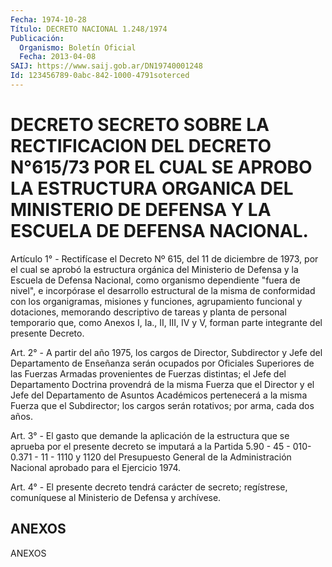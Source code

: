 ```yaml
---
Fecha: 1974-10-28
Título: DECRETO NACIONAL 1.248/1974
Publicación:
  Organismo: Boletín Oficial
  Fecha: 2013-04-08
SAIJ: https://www.saij.gob.ar/DN19740001248
Id: 123456789-0abc-842-1000-4791soterced
---
```

# DECRETO SECRETO SOBRE LA RECTIFICACION DEL DECRETO N°615/73 POR EL CUAL SE APROBO LA ESTRUCTURA ORGANICA DEL MINISTERIO DE DEFENSA Y LA ESCUELA DE DEFENSA NACIONAL.

<a id="1"></a>
Artículo 1° - Rectifícase el Decreto Nº 615, del 11 de diciembre de 1973, por el cual se aprobó la estructura orgánica del Ministerio de Defensa y la Escuela de Defensa Nacional, como organismo dependiente "fuera de nivel", e incorpórase el desarrollo estructural de la misma de conformidad con los organigramas, misiones y funciones, agrupamiento funcional y dotaciones, memorando descriptivo de tareas y planta de personal temporario que, como Anexos I, Ia., II, III, IV y V, forman parte integrante del presente Decreto.

<a id="2"></a>
Art. 2° - A partir del año 1975, los cargos de Director, Subdirector y Jefe del Departamento de Enseñanza serán ocupados por Oficiales Superiores de las Fuerzas Armadas provenientes de Fuerzas distintas; el Jefe del Departamento Doctrina provendrá de la misma Fuerza que el Director y el Jefe del Departamento de Asuntos Académicos pertenecerá a la misma Fuerza que el Subdirector; los cargos serán rotativos; por arma, cada dos años.

<a id="3"></a>
Art. 3° - El gasto que demande la aplicación de la estructura que se aprueba por el presente decreto se imputará a la Partida 5.90 - 45 - 010- 0.371 - 11 - 1110 y 1120 del Presupuesto General de la Administración Nacional aprobado para el Ejercicio 1974.

<a id="4"></a>
Art. 4° - El presente decreto tendrá carácter de secreto; regístrese, comuníquese al Ministerio de Defensa y archívese.

## ANEXOS

ANEXOS